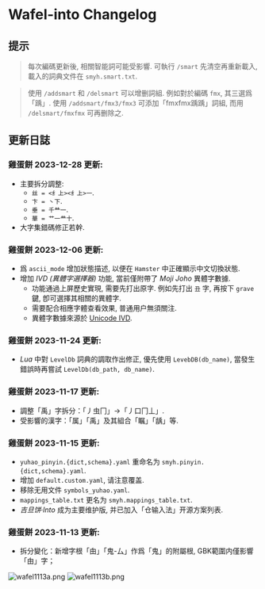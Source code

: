 # Wafel-into Changelog

## 提示

> 每次編碼更新後, 相關智能詞可能受影響.
    可執行 `/smart` 先清空再重新載入, 載入的詞典文件在 `smyh.smart.txt`.

> 使用 `/addsmart` 和 `/delsmart` 可以增删詞組.
    例如對於編碼 `fmx`, 其三選爲「踽」.
    使用 `/addsmart/fmx3/fmx3` 可添加「fmxfmx踽踽」詞組,
    而用 `/delsmart/fmxfmx` 可再删除之.

## 更新日誌

### 雞蛋餅 2023-12-28 更新:

- 主要拆分調整:
    - `丝 = <纟上><纟上>一`.
    - `卞 = 丶下`.
    - `垂 = 千龷一`.
    - `華 = 艹一龷十`.
- 大字集錯碼修正若幹.

### 雞蛋餅 2023-12-06 更新:

- 爲 `ascii_mode` 增加狀態描述, 以便在 `Hamster` 中正確顯示中文切換狀態.
- 增加 *IVD (異體字選擇器)* 功能, 當前僅附帶了 *Moji Joho* 異體字數據.
    - 功能通過上屏歷史實現, 需要先打出原字. 例如先打出 `丑` 字, 再按下 `grave` 鍵, 卽可選擇其相關的異體字.
    - 需要配合相應字體查看效果, 普通用户無須關注.
    - 異體字數據來源於 [Unicode IVD](https://www.unicode.org/ivd/).

### 雞蛋餅 2023-11-24 更新:

- *Lua* 中對 `LevelDb` 詞典的調取作出修正, 優先使用 `LevebDB(db_name)`, 當發生錯誤時再嘗試 `LevelDb(db_path, db_name)`.

### 雞蛋餅 2023-11-17 更新:

- 調整「禹」字拆分：「丿虫冂」→「丿口冂丄」.
- 受影響的漢字：「属」「禹」及其組合「瞩」「龋」等.

### 雞蛋餅 2023-11-15 更新:

- `yuhao_pinyin.{dict,schema}.yaml` 重命名为 `smyh.pinyin.{dict,schema}.yaml`.
- 增加 `default.custom.yaml`, 请注意覆盖.
- 移除无用文件 `symbols_yuhao.yaml`.
- `mappings_table.txt` 更名为 `smyh.mappings_table.txt`.
- *吉旦饼·Into* 成为主要维护版, 并已加入「仓输入法」开源方案列表.

### 雞蛋餅 2023-11-13 更新:

- 拆分變化：新增字根「甶」「鬼-厶」作爲「鬼」的附屬根, GBK範圍内僅影響「甶」字；

![wafel1113a.png](https://i.postimg.cc/TPXKrc8m/wafel1113a.png)
![wafel1113b.png](https://i.postimg.cc/6pxWS5Hx/wafel1113b.png)
